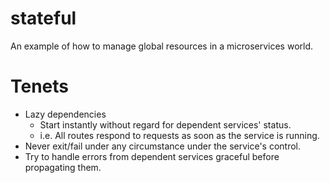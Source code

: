 # stateful

An example of how to manage global resources in a microservices world.

# Tenets

- Lazy dependencies
	- Start instantly without regard for dependent services' status.
	 - i.e. All routes respond to requests as soon as the service is running.
- Never exit/fail under any circumstance under the service's control.
- Try to handle errors from dependent services graceful before propagating them.

